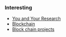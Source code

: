### Interesting

- [You and Your Research](http://www.cs.virginia.edu/~robins/YouAndYourResearch.html)
- [Blockchain](https://www.reddit.com/r/Entrepreneur/comments/3l7gj2/i_want_to_learn_everything_about_the_blockchain/)
- [Block chain projects](https://www.linkedin.com/pulse/blockchain-7-projects-huge-corporations-building-right-etienne-tatur?trk=prof-post)
